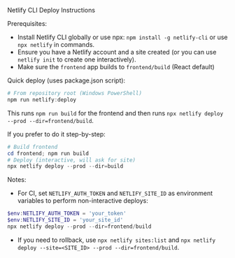 Netlify CLI Deploy Instructions

Prerequisites:
- Install Netlify CLI globally or use npx: `npm install -g netlify-cli` or use `npx netlify` in commands.
- Ensure you have a Netlify account and a site created (or you can use `netlify init` to create one interactively).
- Make sure the `frontend` app builds to `frontend/build` (React default)

Quick deploy (uses package.json script):

```powershell
# From repository root (Windows PowerShell)
npm run netlify:deploy
```

This runs `npm run build` for the frontend and then runs `npx netlify deploy --prod --dir=frontend/build`.

If you prefer to do it step-by-step:

```powershell
# Build frontend
cd frontend; npm run build
# Deploy (interactive, will ask for site)
npx netlify deploy --prod --dir=build
```

Notes:
- For CI, set `NETLIFY_AUTH_TOKEN` and `NETLIFY_SITE_ID` as environment variables to perform non-interactive deploys:

```powershell
$env:NETLIFY_AUTH_TOKEN = 'your_token'
$env:NETLIFY_SITE_ID = 'your_site_id'
npx netlify deploy --prod --dir=frontend/build
```

- If you need to rollback, use `npx netlify sites:list` and `npx netlify deploy --site=<SITE_ID> --prod --dir=frontend/build`.

